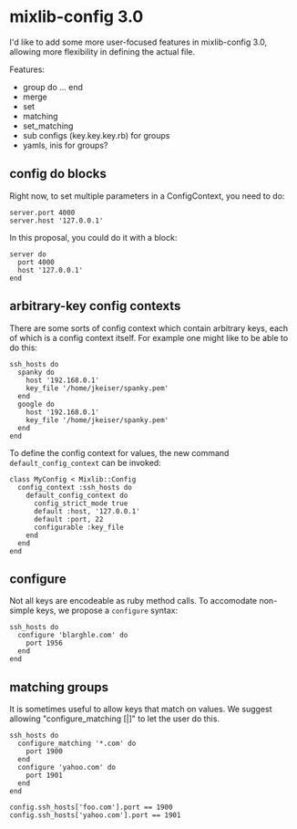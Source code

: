 # mixlib-config 3.0

I'd like to add some more user-focused features in mixlib-config 3.0, allowing
more flexibility in defining the actual file.

Features:
- group do ... end
- merge
- set
- matching
- set_matching
- sub configs (key.key.key.rb) for groups
- yamls, inis for groups?

## config do blocks

Right now, to set multiple parameters in a ConfigContext, you need to do:

```
server.port 4000
server.host '127.0.0.1'
```

In this proposal, you could do it with a block:

```
server do
  port 4000
  host '127.0.0.1'
end
```

## arbitrary-key config contexts

There are some sorts of config context which contain arbitrary keys, each of which is a config context itself.  For example one might like to be able to do this:

```
ssh_hosts do
  spanky do
    host '192.168.0.1'
    key_file '/home/jkeiser/spanky.pem'
  end
  google do
    host '192.168.0.1'
    key_file '/home/jkeiser/spanky.pem'
  end
end
```

To define the config context for values, the new command `default_config_context` can be invoked:

```
class MyConfig < Mixlib::Config
  config_context :ssh_hosts do
    default_config_context do
      config_strict_mode true
      default :host, '127.0.0.1'
      default :port, 22
      configurable :key_file
    end
  end
end
```

## configure

Not all keys are encodeable as ruby method calls. To accomodate non-simple keys, we propose a `configure` syntax:

```
ssh_hosts do
  configure 'blarghle.com' do
    port 1956
  end
end
```

## matching groups

It is sometimes useful to allow keys that match on values. We suggest allowing "configure_matching [<glob>|<regular expression>]" to let the user do this.

```
ssh_hosts do
  configure_matching '*.com' do
    port 1900
  end
  configure 'yahoo.com' do
    port 1901
  end
end

config.ssh_hosts['foo.com'].port == 1900
config.ssh_hosts['yahoo.com'].port == 1901

